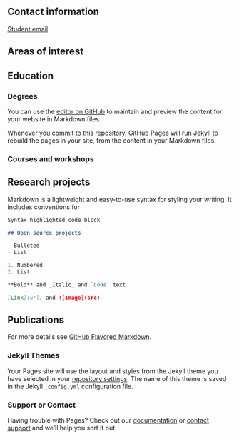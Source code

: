 ## Contact information
[Student email](rafael.gallardo@alumno.buap.mx)

## Areas of interest


## Education

### Degrees
You can use the [editor on GitHub](https://github.com/gallardorafael/gallardorafael.github.io/edit/master/index.md) to maintain and preview the content for your website in Markdown files.

Whenever you commit to this repository, GitHub Pages will run [Jekyll](https://jekyllrb.com/) to rebuild the pages in your site, from the content in your Markdown files.

### Courses and workshops


## Research projects

Markdown is a lightweight and easy-to-use syntax for styling your writing. It includes conventions for

```markdown
Syntax highlighted code block

## Open source projects

- Bulleted
- List

1. Numbered
2. List

**Bold** and _Italic_ and `Code` text

[Link](url) and ![Image](src)
```

## Publications

For more details see [GitHub Flavored Markdown](https://guides.github.com/features/mastering-markdown/).

### Jekyll Themes

Your Pages site will use the layout and styles from the Jekyll theme you have selected in your [repository settings](https://github.com/gallardorafael/gallardorafael.github.io/settings). The name of this theme is saved in the Jekyll `_config.yml` configuration file.

### Support or Contact

Having trouble with Pages? Check out our [documentation](https://docs.github.com/categories/github-pages-basics/) or [contact support](https://github.com/contact) and we’ll help you sort it out.
